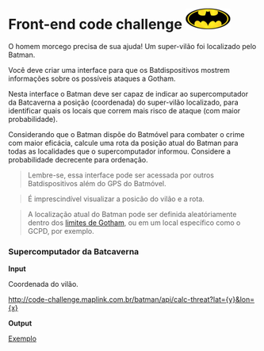 # Front-end code challenge ![alt Batlogo](public/images/batlogo-small.png)

O homem morcego precisa de sua ajuda! Um super-vilão foi localizado pelo Batman.

Você deve criar uma interface para que os Batdispositivos mostrem informações sobre os possíveis ataques a Gotham.

Nesta interface o Batman deve ser capaz de indicar ao supercomputador da Batcaverna a posição (coordenada) do super-vilão localizado, para identificar quais os locais que correm mais risco de ataque (com maior probabilidade).

Considerando que o Batman dispõe do Batmóvel para combater o crime com maior eficácia, calcule uma rota da posição atual do Batman para todas as localidades que o supercomputador informou. Considere a probabilidade decrecente para ordenação.

> Lembre-se, essa interface pode ser acessada por outros Batdispositivos além do GPS do Batmóvel.

> É imprescindível visualizar a posicão do vilão e a rota.

> A localização atual do Batman pode ser definida aleatóriamente dentro dos [limites de Gotham](https://gist.githubusercontent.com/pitteri/d56780d610cb8e0a43bfa94fc54b71cd/raw/dcdd965c84cd05d856ae32646be69868d4a80afa/gotham_bbox.json), ou em um local específico como o GCPD, por exemplo.


### Supercomputador da Batcaverna

**Input**

Coordenada do vilão.

http://code-challenge.maplink.com.br/batman/api/calc-threat?lat={y}&lon={x}

**Output**

[Exemplo](https://gist.githubusercontent.com/pitteri/578a6801d6f504eda6f6ce84cad59f89/raw)  

